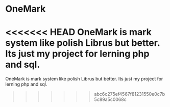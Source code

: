 # OneMark
<<<<<<< HEAD
OneMark is mark system like polish Librus but better. Its just my project for lerning php and sql.
=======
OneMark is mark system like polish Librus but better. Its just my project for lerning php and sql.
>>>>>>> abc6c275ef4567f81231550e0c7b5c89a5c0068c
